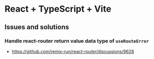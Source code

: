 # React + TypeScript + Vite


## Issues and solutions

### Handle react-router return value data type of `useRouteError`
- https://github.com/remix-run/react-router/discussions/9628
